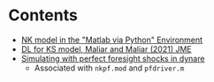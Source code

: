 # Contents 
* [NK model in the "Matlab via Python" Environment](https://github.com/QuantEcon/QuantEcon.notebooks/blob/master/NKModel_CLMM_matlab.ipynb)
* [DL for KS model, Maliar and Maliar (2021) JME](https://github.com/marcmaliar/deep-learning-euler-method-krusell-smith)
* [Simulating with perfect foresight shocks in dynare](https://git.dynare.org/Dynare/dynare/-/wikis/varexo_det:-Implementation)
  * Associated with `nkpf.mod` and `pfdriver.m`
